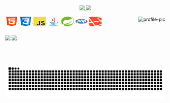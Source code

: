 <div align="center">
  <a href="https://github.com/wastecoder">
  <img height="180em" src="https://github-readme-stats.vercel.app/api?username=wastecoder&show_icons=true&theme=dracula&include_all_commits=true&count_private=true"/>
  <img height="180em" src="https://github-readme-stats.vercel.app/api/top-langs/?username=wastecoder&layout=compact&langs_count=7&theme=dracula"/>
</div>

<div style="display: inline_block">
  <br>
  <img align="center" alt="lang-HTML" height="30" width="40" src="https://raw.githubusercontent.com/devicons/devicon/master/icons/html5/html5-original.svg">
  <img align="center" alt="lang-CSS" height="30" width="40" src="https://raw.githubusercontent.com/devicons/devicon/master/icons/css3/css3-original.svg">
  <img align="center" alt="lang-JS" height="30" width="40" src="https://raw.githubusercontent.com/devicons/devicon/master/icons/javascript/javascript-original.svg">
  <img align="center" alt="lang-Java" height="30" width="40" src="https://raw.githubusercontent.com/devicons/devicon/master/icons/java/java-original.svg">
  <img align="center" alt="lang-Spring" height="30" width="40" src="https://raw.githubusercontent.com/devicons/devicon/master/icons/spring/spring-original.svg">
  <img align="center" alt="lang-PHP" height="30" width="40" src="https://raw.githubusercontent.com/devicons/devicon/master/icons/php/php-plain.svg">
  <img align="center" alt="lang-Laravel" height="30" width="40" src="https://raw.githubusercontent.com/devicons/devicon/master/icons/laravel/laravel-plain.svg">
  
  <img align="right" alt="profile-pic" height="150" src="https://user-images.githubusercontent.com/101117204/160231535-fd780ce1-ed35-4d56-a81a-43da45e06692.jpg">
</div>

  ##

<div>
  <a href = "mailto:paulinomendes03@gmail.com"><img src="https://img.shields.io/badge/Gmail-D14836?style=for-the-badge&logo=gmail&logoColor=white" target="_blank"></a>
  <a href="https://discordapp.com/users/249721876039860224" target="_blank"><img src="https://img.shields.io/badge/Discord-7289DA?style=for-the-badge&logo=discord&logoColor=white" target="_blank"></a> 
 
  ![Snake animation](https://github.com/wastecoder/wastecoder/blob/output/github-contribution-grid-snake.svg)
 
</div>
